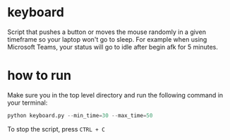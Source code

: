 # keyboard
Script that pushes a button or moves the mouse randomly in a given timeframe so your laptop won't go to sleep.
For example when using Microsoft Teams, your status will go to idle after begin afk for 5 minutes.

# how to run
Make sure you in the top level directory and run the following command in your terminal:

```python
python keyboard.py --min_time=30 --max_time=50
```

To stop the script, press `CTRL + C`